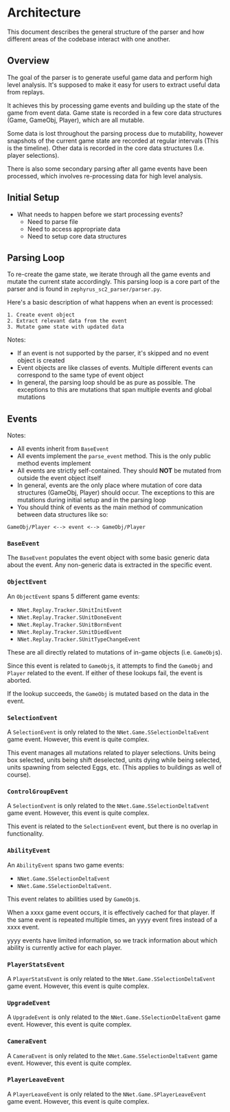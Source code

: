 # Architecture

This document describes the general structure of the parser and how different areas of the codebase interact with one another.

## Overview

The goal of the parser is to generate useful game data and perform high level analysis. It's supposed to make it easy for users to extract useful data from replays.

It achieves this by processing game events and building up the state of the game from event data. Game state is recorded in a few core data structures (Game, GameObj, Player), which are all mutable.

Some data is lost throughout the parsing process due to mutability, however snapshots of the current game state are recorded at regular intervals (This is the timeline). Other data is recorded in the core data structures (I.e. player selections).

There is also some secondary parsing after all game events have been processed, which involves re-processing data for high level analysis.

## Initial Setup

- What needs to happen before we start processing events?
    - Need to parse file
    - Need to access appropriate data
    - Need to setup core data structures

## Parsing Loop

To re-create the game state, we iterate through all the game events and mutate the current state accordingly. This parsing loop is a core part of the parser and is found in `zephyrus_sc2_parser/parser.py`. 

Here's a basic description of what happens when an event is processed:

```
1. Create event object
2. Extract relevant data from the event
3. Mutate game state with updated data
```

Notes:

- If an event is not supported by the parser, it's skipped and no event object is created
- Event objects are like classes of events. Multiple different events can correspond to the same type of event object
- In general, the parsing loop should be as pure as possible. The exceptions to this are mutations that span multiple events and global mutations

## Events

Notes:

- All events inherit from `BaseEvent`
- All events implement the `parse_event` method. This is the only public method events implement
- All events are strictly self-contained. They should **NOT** be mutated from outside the event object itself
- In general, events are the only place where mutation of core data structures (GameObj, Player) should occur. The exceptions to this are mutations during initial setup and in the parsing loop
- You should think of events as the main method of communication between data structures like so:

`GameObj/Player <--> event <--> GameObj/Player`

### `BaseEvent`

The `BaseEvent` populates the event object with some basic generic data about the event. Any non-generic data is extracted in the specific event.

### `ObjectEvent`

An `ObjectEvent` spans 5 different game events:

- `NNet.Replay.Tracker.SUnitInitEvent`
- `NNet.Replay.Tracker.SUnitDoneEvent`
- `NNet.Replay.Tracker.SUnitBornEvent`
- `NNet.Replay.Tracker.SUnitDiedEvent`
- `NNet.Replay.Tracker.SUnitTypeChangeEvent`

These are all directly related to mutations of in-game objects (i.e. `GameObj`s).

Since this event is related to `GameObj`s, it attempts to find the `GameObj` and `Player` related to the event. If either of these lookups fail, the event is aborted.

If the lookup succeeds, the `GameObj` is mutated based on the data in the event.

### `SelectionEvent`

A `SelectionEvent` is only related to the `NNet.Game.SSelectionDeltaEvent` game event. However, this event is quite complex.

This event manages all mutations related to player selections. Units being box selected, units being shift deselected, units dying while being selected, units spawning from selected Eggs, etc. (This applies to buildings as well of course).

### `ControlGroupEvent`

A `SelectionEvent` is only related to the `NNet.Game.SSelectionDeltaEvent` game event. However, this event is quite complex.

This event is related to the `SelectionEvent` event, but there is no overlap in functionality. 

### `AbilityEvent`

An `AbilityEvent` spans two game events:

- `NNet.Game.SSelectionDeltaEvent`
- `NNet.Game.SSelectionDeltaEvent`.

This event relates to abilities used by `GameObj`s.

When a xxxx game event occurs, it is effectively cached for that player. If the same event is repeated multiple times, an yyyy event fires instead of a xxxx event.

yyyy events have limited information, so we track information about which ability is currently active for each player.

### `PlayerStatsEvent`

A `PlayerStatsEvent` is only related to the `NNet.Game.SSelectionDeltaEvent` game event. However, this event is quite complex.

### `UpgradeEvent`

A `UpgradeEvent` is only related to the `NNet.Game.SSelectionDeltaEvent` game event. However, this event is quite complex.

### `CameraEvent`

A `CameraEvent` is only related to the `NNet.Game.SSelectionDeltaEvent` game event. However, this event is quite complex.

### `PlayerLeaveEvent`

A `PlayerLeaveEvent` is only related to the `NNet.Game.SPlayerLeaveEvent` game event. However, this event is quite complex.
